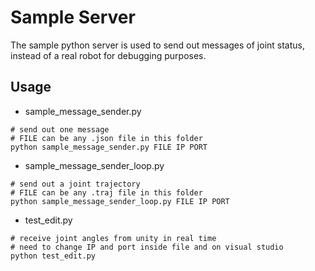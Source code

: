 Sample Server
===
The sample python server is used to send out messages of joint status, instead of a real robot for debugging purposes.

## Usage
- sample_message_sender.py

```
# send out one message
# FILE can be any .json file in this folder
python sample_message_sender.py FILE IP PORT
```

- sample_message_sender_loop.py

```
# send out a joint trajectory
# FILE can be any .traj file in this folder
python sample_message_sender_loop.py FILE IP PORT
```

- test_edit.py

```
# receive joint angles from unity in real time
# need to change IP and port inside file and on visual studio
python test_edit.py 
```


